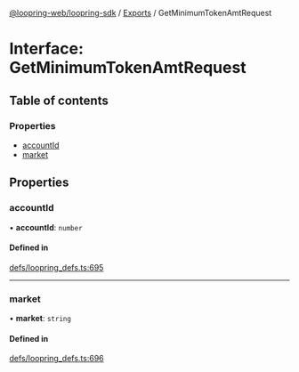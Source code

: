 [@loopring-web/loopring-sdk](../README.md) / [Exports](../modules.md) / GetMinimumTokenAmtRequest

# Interface: GetMinimumTokenAmtRequest

## Table of contents

### Properties

- [accountId](GetMinimumTokenAmtRequest.md#accountid)
- [market](GetMinimumTokenAmtRequest.md#market)

## Properties

### accountId

• **accountId**: `number`

#### Defined in

[defs/loopring_defs.ts:695](https://github.com/Loopring/loopring_sdk/blob/1830d54/src/defs/loopring_defs.ts#L695)

___

### market

• **market**: `string`

#### Defined in

[defs/loopring_defs.ts:696](https://github.com/Loopring/loopring_sdk/blob/1830d54/src/defs/loopring_defs.ts#L696)
